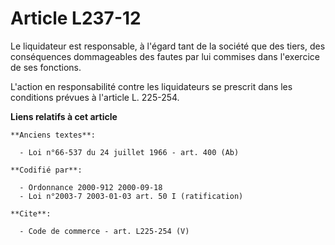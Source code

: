# Article L237-12

Le liquidateur est responsable, à l'égard tant de la société que des tiers, des conséquences dommageables des fautes par lui
commises dans l'exercice de ses fonctions. 

L'action en responsabilité contre les liquidateurs se prescrit dans les conditions prévues à l'article L. 225-254.

**Liens relatifs à cet article**

	**Anciens textes**:

	  - Loi n°66-537 du 24 juillet 1966 - art. 400 (Ab)

	**Codifié par**:

	  - Ordonnance 2000-912 2000-09-18
	  - Loi n°2003-7 2003-01-03 art. 50 I (ratification)

	**Cite**:

	  - Code de commerce - art. L225-254 (V)
